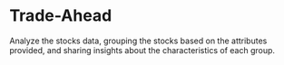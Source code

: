 # Trade-Ahead
Analyze the stocks data, grouping the stocks based on the attributes provided, and sharing insights about the characteristics of each group.
